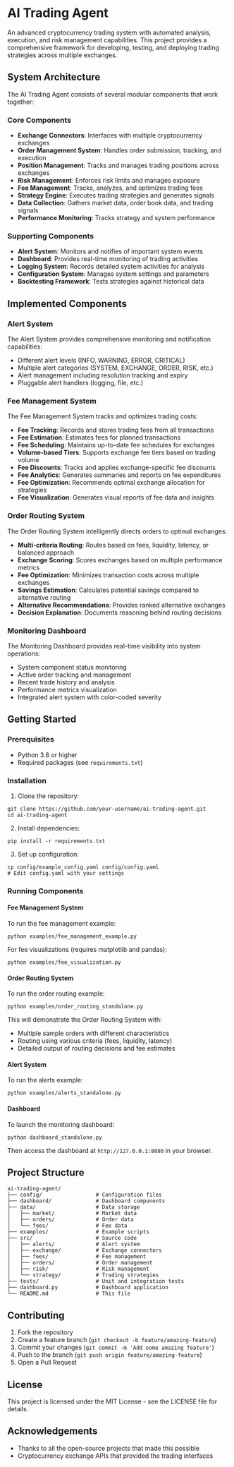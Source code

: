 # AI Trading Agent

An advanced cryptocurrency trading system with automated analysis, execution, and risk management capabilities. This project provides a comprehensive framework for developing, testing, and deploying trading strategies across multiple exchanges.

## System Architecture

The AI Trading Agent consists of several modular components that work together:

### Core Components

- **Exchange Connectors**: Interfaces with multiple cryptocurrency exchanges
- **Order Management System**: Handles order submission, tracking, and execution
- **Position Management**: Tracks and manages trading positions across exchanges
- **Risk Management**: Enforces risk limits and manages exposure
- **Fee Management**: Tracks, analyzes, and optimizes trading fees
- **Strategy Engine**: Executes trading strategies and generates signals
- **Data Collection**: Gathers market data, order book data, and trading signals
- **Performance Monitoring**: Tracks strategy and system performance

### Supporting Components

- **Alert System**: Monitors and notifies of important system events
- **Dashboard**: Provides real-time monitoring of trading activities
- **Logging System**: Records detailed system activities for analysis
- **Configuration System**: Manages system settings and parameters
- **Backtesting Framework**: Tests strategies against historical data

## Implemented Components

### Alert System

The Alert System provides comprehensive monitoring and notification capabilities:

- Different alert levels (INFO, WARNING, ERROR, CRITICAL)
- Multiple alert categories (SYSTEM, EXCHANGE, ORDER, RISK, etc.)
- Alert management including resolution tracking and expiry
- Pluggable alert handlers (logging, file, etc.)

### Fee Management System

The Fee Management System tracks and optimizes trading costs:

- **Fee Tracking**: Records and stores trading fees from all transactions
- **Fee Estimation**: Estimates fees for planned transactions
- **Fee Scheduling**: Maintains up-to-date fee schedules for exchanges
- **Volume-based Tiers**: Supports exchange fee tiers based on trading volume
- **Fee Discounts**: Tracks and applies exchange-specific fee discounts
- **Fee Analytics**: Generates summaries and reports on fee expenditures
- **Fee Optimization**: Recommends optimal exchange allocation for strategies
- **Fee Visualization**: Generates visual reports of fee data and insights

### Order Routing System

The Order Routing System intelligently directs orders to optimal exchanges:

- **Multi-criteria Routing**: Routes based on fees, liquidity, latency, or balanced approach
- **Exchange Scoring**: Scores exchanges based on multiple performance metrics
- **Fee Optimization**: Minimizes transaction costs across multiple exchanges
- **Savings Estimation**: Calculates potential savings compared to alternative routing
- **Alternative Recommendations**: Provides ranked alternative exchanges
- **Decision Explanation**: Documents reasoning behind routing decisions

### Monitoring Dashboard

The Monitoring Dashboard provides real-time visibility into system operations:

- System component status monitoring
- Active order tracking and management
- Recent trade history and analysis
- Performance metrics visualization
- Integrated alert system with color-coded severity

## Getting Started

### Prerequisites

- Python 3.8 or higher
- Required packages (see `requirements.txt`)

### Installation

1. Clone the repository:
```
git clone https://github.com/your-username/ai-trading-agent.git
cd ai-trading-agent
```

2. Install dependencies:
```
pip install -r requirements.txt
```

3. Set up configuration:
```
cp config/example_config.yaml config/config.yaml
# Edit config.yaml with your settings
```

### Running Components

#### Fee Management System

To run the fee management example:

```
python examples/fee_management_example.py
```

For fee visualizations (requires matplotlib and pandas):

```
python examples/fee_visualization.py
```

#### Order Routing System

To run the order routing example:

```
python examples/order_routing_standalone.py
```

This will demonstrate the Order Routing System with:
- Multiple sample orders with different characteristics
- Routing using various criteria (fees, liquidity, latency)
- Detailed output of routing decisions and fee estimates

#### Alert System

To run the alerts example:

```
python examples/alerts_standalone.py
```

#### Dashboard

To launch the monitoring dashboard:

```
python dashboard_standalone.py
```

Then access the dashboard at `http://127.0.0.1:8080` in your browser.

## Project Structure

```
ai-trading-agent/
├── config/                 # Configuration files
├── dashboard/              # Dashboard components
├── data/                   # Data storage
│   ├── market/             # Market data
│   ├── orders/             # Order data
│   └── fees/               # Fee data
├── examples/               # Example scripts
├── src/                    # Source code
│   ├── alerts/             # Alert system
│   ├── exchange/           # Exchange connectors
│   ├── fees/               # Fee management
│   ├── orders/             # Order management
│   ├── risk/               # Risk management
│   └── strategy/           # Trading strategies
├── tests/                  # Unit and integration tests
├── dashboard.py            # Dashboard application
└── README.md               # This file
```

## Contributing

1. Fork the repository
2. Create a feature branch (`git checkout -b feature/amazing-feature`)
3. Commit your changes (`git commit -m 'Add some amazing feature'`)
4. Push to the branch (`git push origin feature/amazing-feature`)
5. Open a Pull Request

## License

This project is licensed under the MIT License - see the LICENSE file for details.

## Acknowledgements

- Thanks to all the open-source projects that made this possible
- Cryptocurrency exchange APIs that provided the trading interfaces 